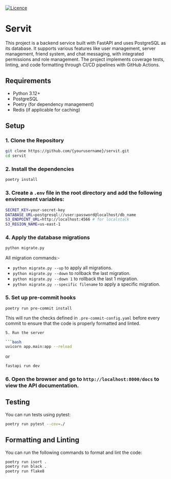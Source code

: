 <div>

[![Licence](https://img.shields.io/badge/licence-MIT-blue.svg)](/LICENSE)

</div>

# Servit

This project is a backend service built with FastAPI and uses PostgreSQL as its database. It supports various features like user management, server management, friend system, and chat messaging, with integrated permissions and role management. The project implements coverage tests, linting, and code formatting through CI/CD pipelines with GitHub Actions.


## Requirements

- Python 3.12+
- PostgreSQL
- Poetry (for dependency management)
- Redis (if applicable for caching)

## Setup

### 1. Clone the Repository

```bash
git clone https://github.com/{yourusername}/servit.git
cd servit
```
### 2. Install the dependencies

```bash
poetry install
```

### 3. Create a `.env` file in the root directory and add the following environment variables:

```bash
SECRET_KEY=your-secret-key
DATABASE_URL=postgresql://user:password@localhost/db_name
S3_ENDPOINT_URL=http://localhost:4566 # for localstack
S3_REGION_NAME=us-east-1
```

### 4. Apply the database migrations

```bash
python migrate.py
```

All migration commands:-
- `python migrate.py --up` to apply all migrations.
- `python migrate.py --down` to rollback the last migration.
- `python migrate.py --down 1` to rollback the last 1 migration.
- `python migrate.py --specific filename` to apply a specific migration.

### 5. Set up pre-commit hooks
```
poetry run pre-commit install
```
This will run the checks defined in `.pre-commit-config.yaml` before every commit to ensure that the code is properly formatted and linted.

```bash
5. Run the server

```bash
uvicorn app.main:app --reload
```
or
```bash
fastapi run dev
```

### 6. Open the browser and go to `http://localhost:8000/docs` to view the API documentation.

## Testing
You can run tests using pytest:

```bash
poetry run pytest --cov=./
```

## Formatting and Linting
You can run the following commands to format and lint the code:

```bash
poetry run isort .
poetry run black .
poetry run flake8
```
